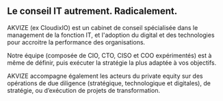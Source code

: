 ## Le conseil IT autrement. Radicalement.

AKVIZE (ex CloudixIO) est un cabinet de conseil spécialisée dans le management de la fonction IT, et l'adoption du digital et des technologies pour accroitre la performance des organisations.  

Notre équipe (composée de CIO, CTO, CISO et COO expérimentés) est à même de définir, puis exécuter la stratégie la plus adaptée à vos objectifs.

AKVIZE accompagne également les acteurs du private equity sur des opérations de due diligence (stratégique, technologique et digitales), de stratégie, ou d’exécution de projets de transformation. 

<!--

**Here are some ideas to get you started:**

🙋‍♀️ A short introduction - what is your organization all about?
🌈 Contribution guidelines - how can the community get involved?
👩‍💻 Useful resources - where can the community find your docs? Is there anything else the community should know?
🍿 Fun facts - what does your team eat for breakfast?
🧙 Remember, you can do mighty things with the power of [Markdown](https://docs.github.com/github/writing-on-github/getting-started-with-writing-and-formatting-on-github/basic-writing-and-formatting-syntax)
-->
